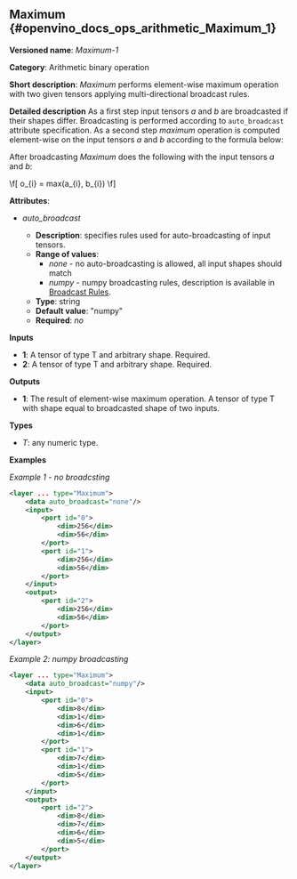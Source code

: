 ## Maximum <a name="Maximum"></a> {#openvino_docs_ops_arithmetic_Maximum_1}

**Versioned name**: *Maximum-1*

**Category**: Arithmetic binary operation

**Short description**: *Maximum* performs element-wise maximum operation with two given tensors applying multi-directional broadcast rules.

**Detailed description**
As a first step input tensors *a* and *b* are broadcasted if their shapes differ. Broadcasting is performed according to `auto_broadcast` attribute specification. As a second step *maximum* operation is computed element-wise on the input tensors *a* and *b* according to the formula below:

After broadcasting *Maximum* does the following with the input tensors *a* and *b*:

\f[
o_{i} = max(a_{i}, b_{i})
\f] 

**Attributes**:

* *auto_broadcast*

  * **Description**: specifies rules used for auto-broadcasting of input tensors.
  * **Range of values**:
    * *none* - no auto-broadcasting is allowed, all input shapes should match
    * *numpy* - numpy broadcasting rules, description is available in [Broadcast Rules](../broadcast_rules.md)</a>.
  * **Type**: string
  * **Default value**: "numpy"
  * **Required**: *no*

**Inputs**

* **1**: A tensor of type T and arbitrary shape. Required.
* **2**: A tensor of type T and arbitrary shape. Required.

**Outputs**

* **1**: The result of element-wise maximum operation. A tensor of type T with shape equal to broadcasted shape of two inputs.

**Types**

* *T*: any numeric type.

**Examples**

*Example 1 - no broadcsting*

```xml
<layer ... type="Maximum">
    <data auto_broadcast="none"/>
    <input>
        <port id="0">
            <dim>256</dim>
            <dim>56</dim>
        </port>
        <port id="1">
            <dim>256</dim>
            <dim>56</dim>
        </port>
    </input>
    <output>
        <port id="2">
            <dim>256</dim>
            <dim>56</dim>
        </port>
    </output>
</layer>
```

*Example 2: numpy broadcasting*
```xml
<layer ... type="Maximum">
    <data auto_broadcast="numpy"/>
    <input>
        <port id="0">
            <dim>8</dim>
            <dim>1</dim>
            <dim>6</dim>
            <dim>1</dim>
        </port>
        <port id="1">
            <dim>7</dim>
            <dim>1</dim>
            <dim>5</dim>
        </port>
    </input>
    <output>
        <port id="2">
            <dim>8</dim>
            <dim>7</dim>
            <dim>6</dim>
            <dim>5</dim>
        </port>
    </output>
</layer>
```